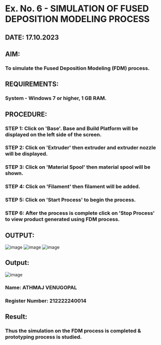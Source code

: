 # Ex. No. 6 - SIMULATION OF FUSED DEPOSITION MODELING PROCESS

## DATE: 17.10.2023
## AIM:
### To simulate the Fused Deposition Modeling (FDM) process.

## REQUIREMENTS:
### System - Windows 7 or higher, 1 GB RAM.

## PROCEDURE:
### STEP 1: Click on 'Base'. Base and Build Platform will be displayed on the left side of the screen.
### STEP 2: Click on 'Extruder' then extruder and extruder nozzle will be displayed.
### STEP 3: Click on 'Material Spool' then material spool will be shown.
### STEP 4: Click on 'Filament' then filament will be added.
### STEP 5: Click on 'Start Process' to begin the process.
### STEP 6: After the process is complete click on 'Stop Process' to view product generated using FDM process.

## OUTPUT:
![image](https://github.com/ATHMAJ03/Ex.-No---6.-SIMULATION-OF-FUSED-DEPOSITION-MODELING-PROCESS/assets/118753139/e7f22ced-2129-4a99-aeab-89cce265546e)
![image](https://github.com/ATHMAJ03/Ex.-No---6.-SIMULATION-OF-FUSED-DEPOSITION-MODELING-PROCESS/assets/118753139/1abac197-2043-47f0-a444-d9a958c10215)
![image](https://github.com/ATHMAJ03/Ex.-No---6.-SIMULATION-OF-FUSED-DEPOSITION-MODELING-PROCESS/assets/118753139/5d9379ed-afe2-419f-bfa7-600a7979188d)

## Output:
![image](https://github.com/ATHMAJ03/Ex.-No---6.-SIMULATION-OF-FUSED-DEPOSITION-MODELING-PROCESS/assets/118753139/1b406aeb-dbdd-4dff-824d-cd5cae427c3c)

### Name: ATHMAJ VENUGOPAL
### Register Number: 212222240014

## Result:
### Thus the simulation on the FDM process is completed & prototyping process is studied.
